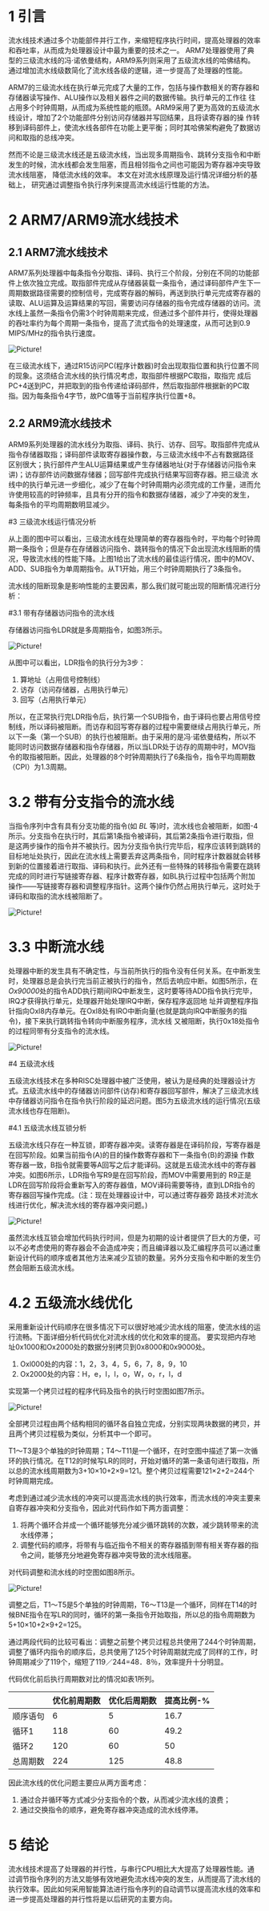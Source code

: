 # 1 引言

流水线技术通过多个功能部件并行工作，来缩短程序执行时间，提高处理器的效率和吞吐率，从而成为处理器设计中最为重要的技术之一。 ARM7处理器使用了典型的三级流水线的冯·诺依曼结构，ARM9系列则采用了五级流水线的哈佛结构。通过增加流水线级数简化了流水线各级的逻辑，进一步提高了处理器的性能。

ARM7的三级流水线在执行单元完成了大量的工作，包括与操作数相关的寄存器和存储器读写操作、ALU操作以及相关器件之间的数据传输。执行单元的工作往 往占用多个时钟周期，从而成为系统性能的瓶颈。ARM9采用了更为高效的五级流水线设计，增加了2个功能部件分别访问存储器并写回结果，且将读寄存器的操 作转移到译码部件上，使流水线各部件在功能上更平衡；同时其哈佛架构避免了数据访问和取指的总线冲突。

然而不论是三级流水线还是五级流水线，当出现多周期指令、跳转分支指令和中断发生的时候，流水线都会发生阻塞，而且相邻指令之间也可能因为寄存器冲突导致 流水线阻塞， 降低流水线的效率。 本文在对流水线原理及运行情况详细分析的基础上， 研究通过调整指令执行序列来提高流水线运行性能的方法。

# 2 ARM7/ARM9流水线技术

## 2.1 ARM7流水线技术 

ARM7系列处理器中每条指令分取指、译码、执行三个阶段，分别在不同的功能部件上依次独立完成。取指部件完成从存储器装载一条指令，通过译码部件产生下一周期数据路径需要的控制信号，完成寄存器的解码，再送到执行单元完成寄存器的读取、ALU运算及运算结果的写回，需要访问存储器的指令完成存储器的访问。流水线上虽然一条指令仍需3个时钟周期来完成，但通过多个部件并行，使得处理器的吞吐率约为每个周期一条指令，提高了流式指令的处理速度，从而可达到0.9 MIPS/MHz的指令执行速度。

![Picture!](https://raw.githubusercontent.com/tupelo-shen/my_test/master/doc/linux/arm-architecture/ARM7%E6%B5%81%E6%B0%B4%E7%BA%BF%E6%8A%80%E6%9C%AF.PNG)

在三级流水线下，通过R15访问PC(程序计数器)时会出现取指位置和执行位置不同的现象。这须结合流水线的执行情况考虑，取指部件根据PC取指，取指完 成后PC+4送到PC，并把取到的指令传递给译码部件，然后取指部件根据新的PC取指。因为每条指令4字节，故PC值等于当前程序执行位置+8。

## 2.2 ARM9流水线技术

ARM9系列处理器的流水线分为取指、译码、执行、访存、回写。取指部件完成从指令存储器取指；译码部件读取寄存器操作数，与三级流水线中不占有数据路径 区别很大；执行部件产生ALU运算结果或产生存储器地址(对于存储器访问指令来讲)；访存部件访问数据存储器；回写部件完成执行结果写回寄存器。把三级流 水线中的执行单元进一步细化，减少了在每个时钟周期内必须完成的工作量，进而允许使用较高的时钟频率，且具有分开的指令和数据存储器，减少了冲突的发生， 每条指令的平均周期数明显减少。


#3 三级流水线运行情况分析

从上面的图中可以看出，三级流水线在处理简单的寄存器指令时，平均每个时钟周期一条指令；但是存在存储器访问指令、跳转指令的情况下会出现流水线阻断的情况，导致流水线的性能下降。上图1给出了流水线的最佳运行情况，图中的MOV、ADD、SUB指令为单周期指令。从T1开始，用三个时钟周期执行了3条指令。

流水线的阻断现象是影响性能的主要因素，那么我们就可能出现的阻断情况进行分析：

#3.1 带有存储器访问指令的流水线

存储器访问指令LDR就是多周期指令，如图3所示。

![Picture!](https://raw.githubusercontent.com/tupelo-shen/my_test/master/doc/linux/arm-architecture/ARM7%E6%B5%81%E6%B0%B4%E7%BA%BF%E6%8A%80%E6%9C%AF.PNG)

从图中可以看出，LDR指令的执行分为3步：

1. 算地址（占用信号控制线）
2. 访存（访问存储器，占用执行单元）
3. 回写（占用执行单元）

所以，在正常执行完LDR指令后，执行第一个SUB指令，由于译码也要占用信号控制线，所以译码被阻断。而访存和回写寄存器的过程中需要继续占用执行单元，所以下一条（第一个SUB）的执行也被阻断。由于采用的是冯·诺依曼结构，所以不能同时访问数据存储器和指令存储器，所以当LDR处于访存的周期中时，MOV指令的取指被阻断。因此，处理器的8个时钟周期执行了6条指令，指令平均周期数（CPI）为1.3周期。

# 3.2 带有分支指令的流水线

当指令序列中含有具有分支功能的指令(如 *BL* 等)时，流水线也会被阻断，如图-4所示。分支指令在执行时，其后第1条指令被译码，其后第2条指令进行取指，但 是这两步操作的指令并不被执行。因为分支指令执行完毕后，程序应该转到跳转的目标地址处执行，因此在流水线上需要丢弃这两条指令，同时程序计数器就会转移 到新的位置接着进行取指、译码和执行。此外还有一些特殊的转移指令需要在跳转完成的同时进行写链接寄存器、程序计数寄存器，如BL执行过程中包括两个附加 操作——写链接寄存器和调整程序指针。这两个操作仍然占用执行单元，这时处于译码和取指的流水线被阻断了。

![Picture!](https://raw.githubusercontent.com/tupelo-shen/my_test/master/doc/linux/arm-architecture/%E5%B8%A6%E6%9C%89%E5%88%86%E6%94%AF%E6%8C%87%E4%BB%A4%E7%9A%84%E6%B5%81%E6%B0%B4%E7%BA%BF.PNG)

# 3.3 中断流水线

处理器中断的发生具有不确定性，与当前所执行的指令没有任何关系。在中断发生时，处理器总是会执行完当前正被执行的指令，然后去响应中断。如图5所示，在 *Ox90000*处的指令ADD执行期间IRQ中断发生，这时要等待ADD指令执行完毕，IRQ才获得执行单元，处理器开始处理IRQ中断，保存程序返回地 址并调整程序指针指向Oxl8内存单元。在Oxl8处有IRO中断向量(也就是跳向IRQ中断服务的指令)，接下来执行跳转指令转向中断服务程序，流水线 又被阻断，执行0x18处指令的过程同带有分支指令的流水线。

![Picture!](https://raw.githubusercontent.com/tupelo-shen/my_test/master/doc/linux/arm-architecture/%E4%B8%AD%E6%96%AD%E6%B5%81%E6%B0%B4%E7%BA%BF.PNG)

#4 五级流水线

五级流水线技术在多种RISC处理器中被广泛使用，被认为是经典的处理器设计方式。五级流水线中的存储器访问部件(访存)和寄存器回写部件，解决了三级流水线中存储器访问指令在指令执行阶段的延迟问题。图5为五级流水线的运行情况(五级流水线也存在阻断)。

#4.1 五级流水线互锁分析

五级流水线只存在一种互锁，即寄存器冲突。读寄存器是在译码阶段，写寄存器是在回写阶段。如果当前指令(A)的目的操作数寄存器和下一条指令(B)的源操 作数寄存器一致，B指令就需要等A回写之后才能译码。这就是五级流水线中的寄存器冲突。如图6所示，LDR指令写R9是在回写阶段，而MOV中需要用到的 R9正是LDR在回写阶段将会重新写入的寄存器值，MOV译码需要等待，直到LDR指令的寄存器回写操作完成。(注：现在处理器设计中，可以通过寄存器旁 路技术对流水线进行优化，解决流水线的寄存器冲突问题。)

![Picture!](https://raw.githubusercontent.com/tupelo-shen/my_test/master/doc/linux/arm-architecture/%E4%BA%94%E7%BA%A7%E6%B5%81%E6%B0%B4%E7%BA%BF%E7%9A%84%E4%BA%92%E9%94%81.PNG)

虽然流水线互锁会增加代码执行时间，但是为初期的设计者提供了巨大的方便，可以不必考虑使用的寄存器会不会造成冲突；而且编译器以及汇编程序员可以通过重新设计代码的顺序或者其他方法来减少互锁的数量。另外分支指令和中断的发生仍然会阻断五级流水线。

# 4.2 五级流水线优化

采用重新设计代码顺序在很多情况下可以很好地减少流水线的阻塞，使流水线的运行流畅。下面详细分析代码优化对流水线的优化和效率的提高。
要实现把内存地址0x1000和Ox2000处的数据分别拷贝到0x8000和0x9000处。

1. Oxl000处的内容：1，2，3，4，5，6，7，8，9，10
2. Ox2000处的内容：H，e，l，l，o，W，o，r，l，d

实现第一个拷贝过程的程序代码及指令的执行时空图如图7所示。

![Picture!](https://raw.githubusercontent.com/tupelo-shen/my_test/master/doc/linux/arm-architecture/%E6%9C%AA%E7%BB%8F%E4%BC%98%E5%8C%96%E7%9A%84%E4%BA%94%E7%BA%A7%E6%B5%81%E6%B0%B4%E7%BA%BF.PNG)

全部拷贝过程由两个结构相同的循环各自独立完成，分别实现两块数据的拷贝，并且两个拷贝过程极为类似，分析其中一个即可。

T1～T3是3个单独的时钟周期；T4～T11是一个循环，在时空图中描述了第一次循环的执行情况。在T12的时候写LR的同时，开始对循环的第一条语句进行取指，所以总的流水线周期数为3+10×10+2×9=121。整个拷贝过程需要121×2+2=244个时钟周期完成。

考虑到通过减少流水线的冲突可以提高流水线的执行效率，而流水线的冲突主要来自寄存器冲突和分支指令，因此对代码作如下两方面调整：

1. 将两个循环合并成一个循环能够充分减少循环跳转的次数，减少跳转带来的流水线停滞；
2. 调整代码的顺序，将带有与临近指令不相关的寄存器插到带有相关寄存器的指令之间，能够充分地避免寄存器冲突导致的流水线阻塞。

对代码调整和流水线的时空图如图8所示。

![Picture!](https://raw.githubusercontent.com/tupelo-shen/my_test/master/doc/linux/arm-architecture/%E4%BC%98%E5%8C%96%E5%90%8E%E7%9A%84%E6%B5%81%E6%B0%B4%E7%BA%BF.PNG)

调整之后，T1～T5是5个单独的时钟周期，T6～T13是一个循环，同样在T14的时候BNE指令在写LR的同时，循环的第一条指令开始取指，所以总的指令周期数为5+10×10+2×9+2=125。

通过两段代码的比较可看出：调整之前整个拷贝过程总共使用了244个时钟周期，调整了循环内指令的顺序后，总共使用了125个时钟周期就完成了同样的工作，时钟周期减少了119个，缩短了119／244=48．8％，效率提升十分明显。

代码优化前后执行周期数对比的情况如表1所列。

|  | 优化前周期数 | 优化后周期数 | 提高比例-% |
|--|-------------|--------------|---------|
|顺序语句| 6    | 5  | 16.7 |
| 循环1  | 118  | 60 | 49.2 |
| 循环2  | 120  | 60 | 50 | 
| 总周期数  | 224  | 125 | 48.8 |

因此流水线的优化问题主要应从两方面考虑：

1. 通过合并循环等方式减少分支指令的个数，从而减少流水线的浪费；
2. 通过交换指令的顺序，避免寄存器冲突造成的流水线停滞。


# 5 结论

流水线技术提高了处理器的并行性，与串行CPU相比大大提高了处理器性能。通过调节指令序列的方法又能够有效地避免流水线冲突的发生，从而提高了流水线的执行效率。因此如何采用智能算法进行指令序列的自动调节以提高流水线的效率和进一步提高处理器的并行性将是以后研究的主要方向。

